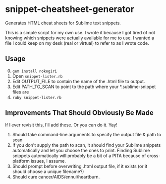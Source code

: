 snippet-cheatsheet-generator
============================

Generates HTML cheat sheets for Sublime text snippets.

This is a simple script for my own use. I wrote it because I got tired of not knowing which snippets were actually available for me to use. I wanted a file I could keep on my desk (real or virtual) to refer to as I wrote code.

Usage
-----

0. `gem install nokogiri`
1. Open `snippet-lister.rb`
2. Edit OUTPUT_FILE to contain the name of the .html file to output.
3. Edit PATH_TO_SCAN to point to the path where your *.sublime-snippet files are 
4. `ruby snippet-lister.rb`

Improvements That Should Obviously Be Made
------------------------------------------

If I ever revisit this, I'll add these. Or you can do it. Yay!

1. Should take command-line arguments to specify the output file & path to scan
2. If you don't supply the path to scan, it should find your Sublime snippets automatically and let you choose the ones to print. Finding Sublime snippets automatically will probably be a bit of a PITA because of cross-platform issues, I assume.
3. Should prompt before overwriting .html output file, if it exists (or it should choose a unique filename?)
4. Should cure cancer/AIDS/ennui/heartburn.


